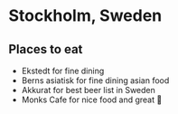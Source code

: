 # Stockholm, Sweden

## Places to eat
- Ekstedt for fine dining
- Berns asiatisk for fine dining asian food
- Akkurat for best beer list in Sweden
- Monks Cafe for nice food and great :beer:
